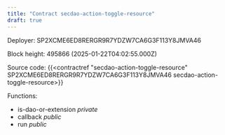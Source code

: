 ```yaml
---
title: "Contract secdao-action-toggle-resource"
draft: true
---
```

Deployer: SP2XCME6ED8RERGR9R7YDZW7CA6G3F113Y8JMVA46


 



Block height: 495866 (2025-01-22T04:02:55.000Z)

Source code: {{<contractref "secdao-action-toggle-resource" SP2XCME6ED8RERGR9R7YDZW7CA6G3F113Y8JMVA46 secdao-action-toggle-resource>}}

Functions:

* is-dao-or-extension _private_
* callback _public_
* run _public_
